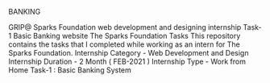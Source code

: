 BANKING

GRIP@ Sparks Foundation web development and designing internship Task-1 Basic Banking website The Sparks Foundation Tasks This repository contains the tasks that I completed while working as an intern for The Sparks Foundation. Internship Category - Web Development and Design Internship Duration - 2 Month ( FEB-2021 ) Internship Type - Work from Home Task-1 : Basic Banking System
